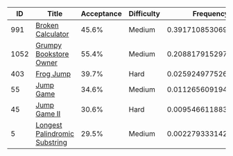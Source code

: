 |ID|Title|Acceptance|Difficulty|Frequency|
|----|-----|----|---|---|
|991|[Broken Calculator]( https://leetcode.com/problems/broken-calculator)|45.6%|Medium|0.3917108530690627|
|1052|[Grumpy Bookstore Owner]( https://leetcode.com/problems/grumpy-bookstore-owner)|55.4%|Medium|0.20881791529768876|
|403|[Frog Jump]( https://leetcode.com/problems/frog-jump)|39.7%|Hard|0.0259249775263148|
|55|[Jump Game]( https://leetcode.com/problems/jump-game)|34.6%|Medium|0.011265609194218986|
|45|[Jump Game II]( https://leetcode.com/problems/jump-game-ii)|30.6%|Hard|0.009546611883579968|
|5|[Longest Palindromic Substring]( https://leetcode.com/problems/longest-palindromic-substring)|29.5%|Medium|0.002279333142507479|

